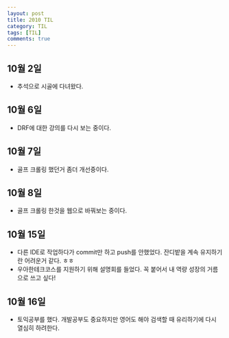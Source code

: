 ```yaml
---
layout: post
title: 2010 TIL
category: TIL
tags: [TIL]
comments: true
---
```



## 10월 2일
- 추석으로 시골에 다녀왔다.

## 10월 6일
- DRF에 대한 강의를 다시 보는 중이다.

## 10월 7일
- 골프 크롤링 했던거 좀더 개선중이다.

## 10월 8일
- 골프 크롤링 한것을 웹으로 바꿔보는 중이다.

## 10월 15일
- 다른 IDE로 작업하다가 commit만 하고 push를 안했었다. 잔디밭을 계속 유지하기란 어려운거 같다. ㅎㅎ
- 우아한테크코스를 지원하기 위해 설명회를 들었다. 꼭 붙어서 내 역량 성장의 거름으로 쓰고 싶다!

## 10월 16일
- 토익공부를 했다. 개발공부도 중요하지만 영어도 해야 검색할 때 유리하기에 다시 열심히 하려한다.
